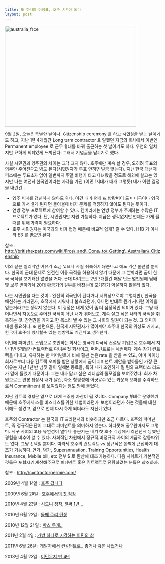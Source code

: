 ```yaml
---
title: 또 하나의 이정표, 호주 시민이 되다
layout: post
---
```

<img class="aligncenter size-full wp-image-654" alt="australia_face" src="http://w12ard.github.io/wp-content/uploads/2013/09/australia_face.jpg" width="426" height="327" />

9월 2일, 오늘은 특별한 날이다. Citizenship ceremony 를 하고 시민권을 받는 날이기도 하고, 지난 1년 4개월간 Long term contractor 로 일했던 지금의 회사에서 이번엔 Permanent employee 로 근무 형태를 바꿔 출근하는 첫 날이기도 하다. 우연의 일치지만 묘하게 의미있게 느껴진다. 그래서 기념글을 남기기로 했다.

사실 시민권과 영주권의 차이는 그닥 크지 않다. 호주에만 계속 살 경우, 오히려 투표의 의무만 주어진다고 봐도 된다(시민권자가 투표 안하면 벌금 맞는다). 지난 한국 대선때 퍼스에는 투표소가 없어 멜번까지 주말 비행기 타고 다녀왔을 정도로 해외에 살고는 있지만 나는 여전히 한국인이라는 자각을 가진 (이민 1세대가 대개 그렇듯) 내가 이런 결정을 내린건..

- 영주 비자를 갱신하지 않아도 된다. 이건 내가 언제 또 방랑벽이 도져 미국이나 영국으로 가서 살게 된다면 돌아올때 비자 문제를 걱정하지 않아도 된다는 뜻이다.
- 연방 정부 프로젝트에 참여할 수 있다. 캔버라에는 연방 정부가 주재하는 수많은 IT 프로젝트가 있다. 단, 시민권자만 지원 가능하다. 지금은 생각없지만 언제든 가게 될때를 위해 자격이 필요하다.
- 호주 시민권자는 미국과의 비자 협정 때문에 비교적 쉽게? 갈 수 있다. H1B 가 아니라 E3 를 받으면 된다.

참조 : http://britishexpats.com/wiki/Pros\_and\_Cons\_to\_Getting\_Australian\_Citizenship

이와 같은 실리적인 이유가 조금 있으나 사실 취득하지 않는다고 해도 약간 불편할 뿐이다. 한국이 군대 문제로 완전한 이중 국적을 허용하지 않기 때문에 그 뿐이라면 굳이 한국 국적을 포기하진 않았을 거다. 군대 다녀오는 2년 2개월간 매달 단돈 몇천원에 담배 몇 보루 받아가며 20대 황금기의 일부를 바쳤는데 포기하기 억울하지 않을리 없다.

나는 시민권을 따는 것이.. 완전히 외국인이 된다거나(서류상으로야 그렇지만), 한국을 배신하는 거라던가, 호적에서 지워지니 불효라던가, 아니면 반대로 뭔가 커다란 이익을 얻는거라고는 생각지 않는다. 이 결정은 내게 있어 좀 더 심정적인 의미가 있다. 그냥 태어나면서 자동으로 주어진 국적이 아닌 내가 겪어보고, 계속 살고 싶은 나라의 국적을 취득하는 것. 참정권을 가지고 한 목소리 낼 수 있는 그 사회의 일원이 되는 것. 그 의미가 내겐 중요하다. 또 한편으론, 한국계 시민권자가 많아져야 호주내 한국의 위상도 커지고, 한국이 호주에 행사할수 있는 영향력도 커진다고 생각한다.

이번에 퍼머넌트 스탭으로 조인하는 회사는 영국계 다국적 컨설팅 기업으로 호주에서 지난 1년 5개월간 컨트랙터로 다녀본 첫 회사이고, 퍼머넌트로는 세번째다. 계속 장기 컨트랙을 따내고, 유지하는 한 퍼머넌트에 비해 훨씬 높은 rate 을 받을 수 있고, 이미 마이닝 회사로부터 다음 컨트랙 오퍼를 받은 상황에서 굳이 퍼머넌트 제안을 받아들인 가장 큰 이유는 지난 1년 반 넘짓 같이 일해본 동료들, 특히 내가 조인하게 될 팀의 프랙티스 리드가 맘에 들었기 때문이다. 그는 내가 닮고 싶은 리더십의 롤모델을 보여주었다. 회사 차원으로는 연봉 협상시 내가 날린, 다소 형평성에 어긋날수 있는 카운터 오퍼를 수락하므로서 Commitment 를 보여줬다는 점도 맘에 들었다.

지난 컨트랙 경험은 앞으로 내게 소중한 자산이 될 것이다. Company 형태로 운영했기 때문에 호주에서 스몰 비즈니스를 위한 세법이라던가, 보험이라던가 하는 것들에 대한 이해도 생겼고, 앞으로 언제 다시 하게 되더라도 자신이 있다.

호주의 Contractor 는 한국의 IT 프리랜서와 비슷하지만 조금 다르다. 호주의 퍼머넌트, 즉 정규직은 단어 그대로 퍼머넌트를 의미하지 않는다. 하다못해 공무원마저도 그렇다. 서구 사회의 고용 유연성이 얼마나 좋은가는 내가 첫 호주 직장에서 리던던시 당했던 경험을 비추어 알 수 있다. 사회적인 차원에서 정규직/비정규직 사이의 계급적 갈등따위도 없다. 그냥 선택일 뿐이다. 따라서 호주의 컨트랙트 vs 정규직은 완벽에 근접하게 대조가 가능하다. 연가, 병가, Superannuation, Training Opportunities, Health Insurance, Mobile bill, etc 전부 $ 로 환산해 대조 가능하다. 다음 사이트가 기본적인 것들은 포함시켜 계산해주므로 퍼머넌트 혹은 컨트랙트로 전환하려는 분들은 참조하자.

참조 : <http://contractorpermie.com/>

2009년 4월 14일 : [호주 갑니다](http://blog.ahkim.com/my-way.html)

2009년 6월 20일 : [호주에서의 첫 직장](http://blog.ahkim.com/first-company-australia.html)

2010년 4월 23일 : [시드니 정착, 벌써 1년…](http://blog.ahkim.com/year-1-anniversary.html)

2010년 6월 22일 : [둘째 주리 탄생](http://blog.ahkim.com/Julia-Kim.html)

2010년 12월 24일 : [박스 두개..](http://blog.ahkim.com/out-with-boxes.html)

2011년 2월 4일 : [가방 하나로 시작하는 이민의 삶](http://blog.ahkim.com/Life-from-a-suitcase.html)

2011년 6월 26일 : [개발자에서 컨설턴트로.. 좋거나 혹은 나쁘거나](http://blog.ahkim.com/developer-to-consultant.html)

2013년 4월 23일 : [이민온지 만 4년](http://blog.ahkim.com/4years-anniversary.html)